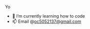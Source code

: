 Yo
- 🌱 I’m currently learning how to code
- 📫 Email @oc5052137@gmail.com

<!---
MadeByOsvaldo/MadeByOsvaldo is a ✨ special ✨ repository because its `README.md` (this file) appears on your GitHub profile.
You can click the Preview link to take a look at your changes.
--->
